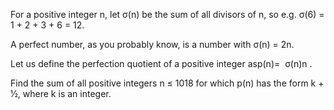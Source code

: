 
For a positive integer n, let &#963;(n) be the sum of all divisors of n, so e.g. &#963;(6) = 1 + 2 + 3 + 6 = 12.

A perfect number, as you probably know, is a number with &#963;(n) = 2n.


Let us define the perfection quotient of a positive integer asp(n)=&#160;
&#963;(n)n
.


Find the sum of all positive integers n &#8804; 1018 for which p(n) has the form k + 1&#8260;2, where k is an integer.
